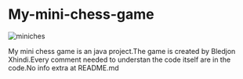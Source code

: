 # My-mini-chess-game

![miniches](https://user-images.githubusercontent.com/54402850/216088196-ecd68c19-094d-416a-96e7-798024e49826.PNG)


My mini chess game is an java project.The game is created by Bledjon Xhindi.Every comment needed to understan the code itself are in the code.No info extra at README.md
